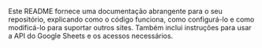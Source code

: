 Este README fornece uma documentação abrangente para o seu repositório, explicando como o código funciona, como configurá-lo e como modificá-lo para suportar outros sites. Também inclui instruções para usar a API do Google Sheets e os acessos necessários.

